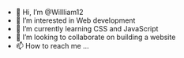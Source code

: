 - 👋 Hi, I’m @Willliam12
- 👀 I’m interested in Web development
- 🌱 I’m currently learning CSS and JavaScript
- 💞️ I’m looking to collaborate on building a website
- 📫 How to reach me ...
<!---
Willliam12/Willliam12 is a ✨ special ✨ repository because its `README.md` (this file) appears on your GitHub profile.
You can click the Preview link to take a look at your changes.
--->
